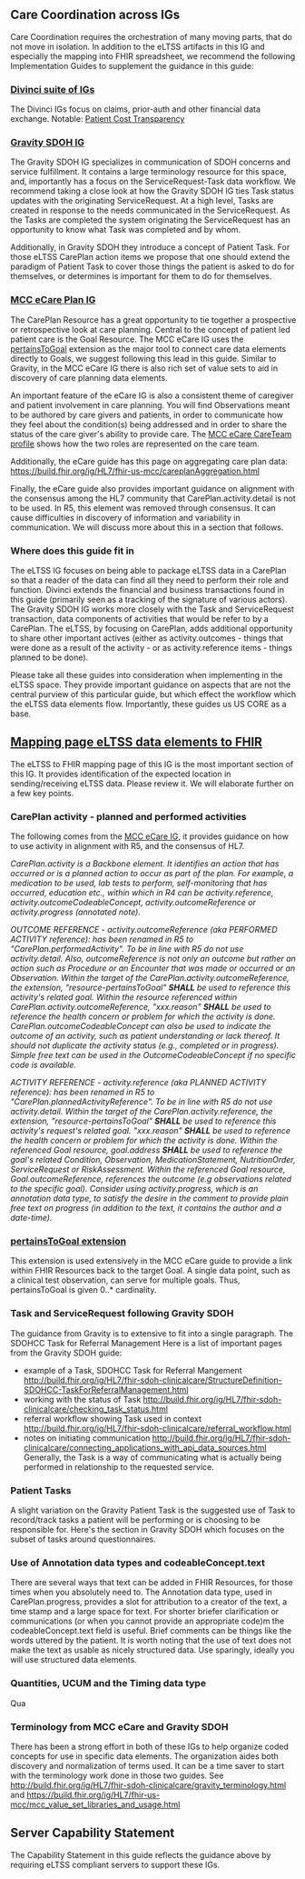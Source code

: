 ## Care Coordination across IGs

Care Coordination requires the orchestration of many moving parts, that do not move in isolation. In addition to the eLTSS artifacts in this IG and especially the mapping into FHIR spreadsheet, we recommend the following Implementation Guides to supplement the guidance in this guide:

### [Divinci suite of IGs](https://confluence.hl7.org/display/DVP/Da+Vinci+Implementation+Guide+Dashboard)
The Divinci IGs focus on claims, prior-auth and other financial data exchange. 
Notable: 
[Patient Cost Transparency](http://hl7.org/fhir/us/davinci-pct/2022Jan/)


### [Gravity SDOH IG](http://build.fhir.org/ig/HL7/fhir-sdoh-clinicalcare/)
The Gravity SDOH IG specializes in communication of SDOH concerns and service fulfillment. It contains a large terminology resource for this space, and, importantly has a focus on the ServiceRequest-Task data workflow. We recommend taking a close look at how the Gravity SDOH IG ties Task status updates with the originating ServiceRequest. At a high level, Tasks are created in response to the needs communicated in the ServiceRequest. As the Tasks are completed the system originating the ServiceRequest has an opportunity to know what Task was completed and by whom.

Additionally, in Gravity SDOH they introduce a concept of Patient Task. For those eLTSS CarePlan action items we propose that one should extend the paradigm of Patient Task to cover those things the patient is asked to do for themselves, or determines is important for them to do for themselves. 

### [MCC eCare Plan IG](https://build.fhir.org/ig/HL7/fhir-us-mcc/index.html)
The CarePlan Resource has a great opportunity to tie together a prospective or retrospective look at care planning. Central to the concept of patient led patient care is the Goal Resource. The MCC eCare IG uses the [pertainsToGoal]() extension as the major tool to connect care data elements directly to Goals, we suggest following this lead in this guide. Similar to Gravity, in the MCC eCare IG there is also rich set of value sets to aid in discovery of care planning data elements. 

An important feature of the eCare IG is also a consistent theme of caregiver and patient involvement in care planning. You will find Observations meant to be authored by care givers and patients, in order to communicate how they feel about the condition(s) being addressed and in order to share the status of the care giver's ability to provide care. The [MCC eCare CareTeam profile]() shows how the two roles are represented on the care team. 

Additionally, the eCare guide has this page on aggregating care plan data: https://build.fhir.org/ig/HL7/fhir-us-mcc/careplanAggregation.html 

Finally, the eCare guide also provides important guidance on alignment with the consensus among the HL7 community that CarePlan.activity.detail is not to be used. In R5, this element was removed through consensus. It can cause difficulties in discovery of information and variability in communication. We will discuss more about this in a section that follows.


### Where does this guide fit in
The eLTSS IG focuses on being able to package eLTSS data in a CarePlan so that a reader of the data can find all they need to perform their role and function. Divinci extends the financial and business transactions found in this guide (primarily seen as a tracking of the signature of various actors). The Gravity SDOH IG works more closely with the Task and ServiceRequest transaction, data components of activities that would be refer to by a CarePlan. The eLTSS, by focusing on CarePlan, adds additional opportunity to share other important actives (either as activity.outcomes - things that were done as a result of the activity - or as activity.reference items - things planned to be done).

Please take all these guides into consideration when implementing in the eLTSS space. They provide important guidance on aspects that are not the central purview of this particular guide, but which effect the workflow which the eLTSS data elements flow. Importantly, these guides us US CORE as a base.


## [Mapping page eLTSS data elements to FHIR](eLTSS_to_FHIR_R4_element.html)
The eLTSS to FHIR mapping page of this IG is the most important section of this IG. It provides identification of the expected location in sending/receiving eLTSS data. Please review it. We will elaborate further on a few key points.

### CarePlan activity - planned and performed activities
The following comes from the [MCC eCare IG](https://build.fhir.org/ig/HL7/fhir-us-mcc/StructureDefinition-mccCarePlan.html#supporting-machine-assisted-dynamic-care-coordinationplanning-with-the-fhir-care-plan-resource-and-fhir-goal-resource), it provides guidance on how to use activity in alignment with R5, and the consensus of HL7.

 *CarePlan.activity is a Backbone element. It identifies an action that has occurred or is a planned action to occur as part of the plan. For example, a medication to be used, lab tests to perform, self-monitoring that has occurred, education etc., within which in R4 can be activity.reference, activity.outcomeCodeableConcept, activity.outcomeReference or activity.progress (annotated note).*
		
 *OUTCOME REFERENCE - activity.outcomeReference (aka PERFORMED ACTIVITY reference): has been renamed in R5 to "CarePlan.performedActivity". To be in line with R5 do not use activity.detail. Also, outcomeReference is not only an outcome but rather an action such as Procedure or an Encounter that was made or occurred or an Observation. Within the target of the CarePlan.activity.outcomeReference, the extension, "resource-pertainsToGoal" **SHALL** be used to reference this activity's related goal. Within the resource referenced within CarePlan.activity.outcomeReference, "xxx.reason" **SHALL** be used to reference the health concern or problem for which the activity is done. CarePlan.outcomeCodeableConcept can also be used to indicate the outcome of an activity, such as patient understanding or lack thereof. It should not duplicate the activity status (e.g., completed or in progress). Simple free text can be used in the OutcomeCodeableConcept if no specific code is available.*

 *ACTIVITY REFERENCE - activity.reference (aka PLANNED ACTIVITY reference): has been renamed in R5 to "CarePlan.plannedActivityReference". To be in line with R5 do not use activity.detail. Within the target of the  CarePlan.activity.reference, the extension, "resource-pertainsToGoal" **SHALL** be used to reference this activity's request's related goal. "xxx.reason" **SHALL** be used to reference the health concern or problem for which the activity is done. Within the referenced Goal resource, goal.address **SHALL** be used to reference the goal's related Condition, Observation, MedicationStatement, NutritionOrder, ServiceRequest or RiskAssessment. Within the referenced Goal resource, Goal.outcomeReference, references the outcome (e.g observations related to the specific goal). Consider using activity.progress, which is an annotation data type, to satisfy the desire in the comment to provide plain free text on progress (in addition to the text, it contains the author and a date-time).*

### [pertainsToGoal extension](http://hl7.org/fhir/R4/extension-resource-pertainstogoal.html)
This extension is used extensively in the MCC eCare guide to provide a link within FHIR Resources back to the target Goal. A single data point, such as a clinical test observation, can serve for multiple goals. Thus, pertainsToGoal is given 0..* cardinality.

### Task and ServiceRequest following Gravity SDOH
The guidance from Gravity is to extensive to fit into a single paragraph. The SDOHCC Task for Referral Management  Here is a list of important pages from the Gravity SDOH guide:
* example of a Task, SDOHCC Task for Referral Mangement http://build.fhir.org/ig/HL7/fhir-sdoh-clinicalcare/StructureDefinition-SDOHCC-TaskForReferralManagement.html
* working with the status of Task http://build.fhir.org/ig/HL7/fhir-sdoh-clinicalcare/checking_task_status.html
* referral workflow showing Task used in context http://build.fhir.org/ig/HL7/fhir-sdoh-clinicalcare/referral_workflow.html
* notes on initiating communication http://build.fhir.org/ig/HL7/fhir-sdoh-clinicalcare/connecting_applications_with_api_data_sources.html
Generally, the Task is a way of communicating what is actually being performed in relationship to the requested service. 

### Patient Tasks
A slight variation on the Gravity Patient Task is the suggested use of Task to record/track tasks a patient will be performing or is choosing to be responsible for. Here's the section in Gravity SDOH which focuses on the subset of tasks around questionnaires.

### Use of Annotation data types and codeableConcept.text 
There are several ways that text can be added in FHIR Resources, for those times when you absolutely need to. The Annotation data type, used in CarePlan.progress, provides a slot for attribution to a creator of the text, a time stamp and a large space for text. For shorter briefer clarification or communications (or when you cannot provide an appropriate code)m the codeableConcept.text field is useful. Brief comments can be things like the words uttered by the patient. It is worth noting that the use of text does not make the text as usable as nicely structured data. Use sparingly, ideally you will use structured data elements. 

### Quantities, UCUM and the Timing data type
Qua

### Terminology from MCC eCare and Gravity SDOH
There has been a strong effort in both of these IGs to help organize coded concepts for use in specific data elements. The organization aides both discovery and normalization of terms used. It can be a time saver to start with the terminology work done in those two guides. See http://build.fhir.org/ig/HL7/fhir-sdoh-clinicalcare/gravity_terminology.html and https://build.fhir.org/ig/HL7/fhir-us-mcc/mcc_value_set_libraries_and_usage.html

## Server Capability Statement
The Capability Statement in this guide reflects the guidance above by requiring eLTSS compliant servers to support these IGs.
